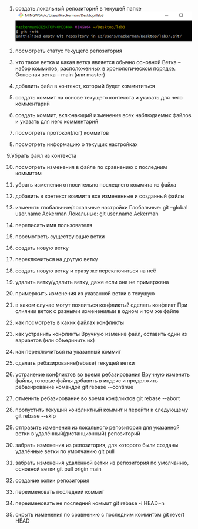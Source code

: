 1. создать локальный репозиторий в текущей папке  
 ![результат создания локального репозитория](sources/1.png)
2. посмотреть статус текущего репозитория 
 
3. что такое ветка и какая ветка является обычно основной
	 Ветка – набор коммитов, расположенных в хронологическом порядке. Основная ветка – main (или master) 
4. добавить файл в контекст, который будет коммититься 
 
5. создать коммит на основе текущего контекста и указать для него комментарий 
 
6. создать коммит, включающий изменения всех наблюдаемых файлов и указать для него комментарий 
7. посмотреть протокол(лог) коммитов 
8. посмотреть информацию о текущих настройках
 
9.Убрать файл из контекста
 
10.  посмотреть изменения в файле по сравнению с последним коммитом
 
11. убрать изменения относительно последнего коммита из файла
 
12. добавить в контекст коммита все измененные и созданный файлы
 
13. изменить глобальные/локальные настройки
Глобальные: git –global user.name Ackerman
Локальные: git user.name Ackerman
14. переписать имя пользователя
 
15. просмотреть существующие ветки
 
16. создать новую ветку
 
17. переключиться на другую ветку
 
18. создать новую ветку и сразу же переключиться на неё
 
19. удалить ветку/удалить ветку, даже если она не примержена
 
20. примержить изменения из указанной ветки в текущую
 
21. в каком случае могут появиться конфликты? сделать конфликт
При слиянии веток с разными изменениями в одном и том же файле
 
22. как посмотреть в каких файлах конфликты
 
23. как устранить конфликты
Вручную изменив файл, оставить один из вариантов (или объединить их)
24. как переключиться на указанный коммит
 
25. сделать ребазирование(rebase) текущей ветки
 
26. устранение конфликтов во время ребазирования
Вручную изменить файлы, готовые файлы добавить в индекс и продолжить ребазирование командой git rebase --continue
27. отменить ребазирование во время конфликтов
git rebase --abort
28. пропустить текущий конфликтный коммит и перейти к следующему
git rebase --skip
29. отправить изменения из локального репозитория для указанной ветки в удалённый(дистанционный) репозиторий
 
30. забрать изменения из репозитория, для которого были созданы удалённые ветки по умолчанию
git pull
31. забрать изменения удалённой ветки из репозитория по умолчанию, основной ветки
git pull origin main
32. создание копии репозитория
 
33. переименовать последний коммит
 
34. переименовать не последний коммит
git rebase -i HEAD~n
35. скрыть изменения по сравнению с последним коммитом
git revert HEAD
